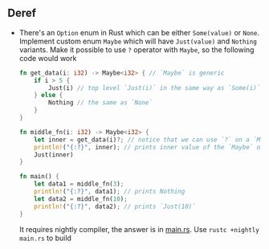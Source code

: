 ## Deref

- There's an `Option` enum in Rust which can be either `Some(value)` or `None`.
  Implement custom enum `Maybe` which will have `Just(value)` and `Nothing` variants.
  Make it possible to use `?` operator with `Maybe`, so the following code would work
  ```rust
  fn get_data(i: i32) -> Maybe<i32> { // `Maybe` is generic
      if i > 5 {
          Just(i) // top level `Just(i)` in the same way as `Some(i)`
      } else {
          Nothing // the same as `None`
      }
  }
  
  fn middle_fn(i: i32) -> Maybe<i32> {
      let inner = get_data(i)?; // notice that we can use `?` on a `Maybe` type here
      println!("{:?}", inner); // prints inner value of the `Maybe` only when it's `Just(value)`
      Just(inner)
  }
  
  fn main() {
      let data1 = middle_fn(3);
      println!("{:?}", data1); // prints Nothing
      let data2 = middle_fn(10);
      println!("{:?}", data2); // prints `Just(10)`
  }
  ```
  It requires nightly compiler, the answer is in [main.rs](./main.rs).
  Use `rustc +nightly main.rs` to build
